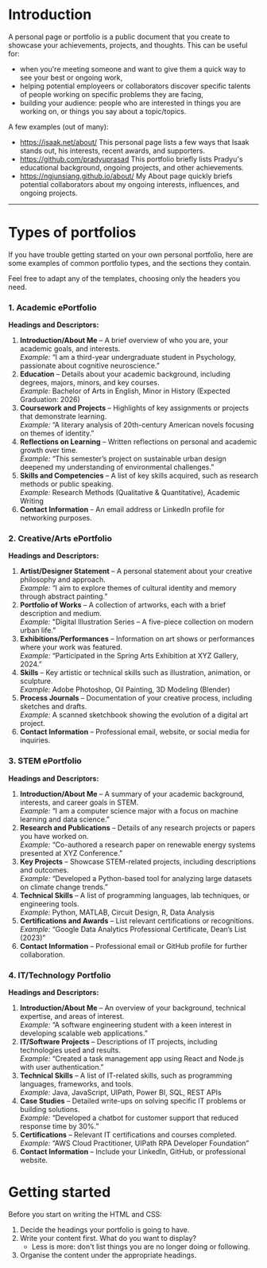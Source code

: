 # Introduction

A personal page or portfolio is a public document that you create to showcase your achievements, projects, and thoughts. This can be useful for:

- when you're meeting someone and want to give them a quick way to see your best or ongoing work,
- helping potential employeers or collaborators discover specific talents of people working on specific problems they are facing,
- building your audience: people who are interested in things you are working on, or things you say about a topic/topics.

A few examples (out of many):
- https://isaak.net/about/
  This personal page lists a few ways that Isaak stands out, his interests, recent awards, and supporters.
- https://github.com/pradyuprasad
  This portfolio briefly lists Pradyu's educational background, ongoing projects, and other achievements.
- https://ngjunsiang.github.io/about/
  My About page quickly briefs potential collaborators about my ongoing interests, influences, and ongoing projects.

---

# Types of portfolios

If you have trouble getting started on your own personal portfolio, here are some examples of common portfolio types, and the sections they contain.

Feel free to adapt any of the templates, choosing only the headers you need.

### **1. Academic ePortfolio**  
**Headings and Descriptors:**  
1. **Introduction/About Me** – A brief overview of who you are, your academic goals, and interests.  
   *Example:* “I am a third-year undergraduate student in Psychology, passionate about cognitive neuroscience.”  
2. **Education** – Details about your academic background, including degrees, majors, minors, and key courses.  
   *Example:* Bachelor of Arts in English, Minor in History (Expected Graduation: 2026)  
3. **Coursework and Projects** – Highlights of key assignments or projects that demonstrate learning.  
   *Example:* “A literary analysis of 20th-century American novels focusing on themes of identity.”  
4. **Reflections on Learning** – Written reflections on personal and academic growth over time.  
   *Example:* “This semester’s project on sustainable urban design deepened my understanding of environmental challenges.”  
5. **Skills and Competencies** – A list of key skills acquired, such as research methods or public speaking.  
   *Example:* Research Methods (Qualitative & Quantitative), Academic Writing  
6. **Contact Information** – An email address or LinkedIn profile for networking purposes.

### **2. Creative/Arts ePortfolio**  
**Headings and Descriptors:**  
1. **Artist/Designer Statement** – A personal statement about your creative philosophy and approach.  
   *Example:* “I aim to explore themes of cultural identity and memory through abstract painting.”  
2. **Portfolio of Works** – A collection of artworks, each with a brief description and medium.  
   *Example:* "Digital Illustration Series – A five-piece collection on modern urban life.”  
3. **Exhibitions/Performances** – Information on art shows or performances where your work was featured.  
   *Example:* “Participated in the Spring Arts Exhibition at XYZ Gallery, 2024.”  
4. **Skills** – Key artistic or technical skills such as illustration, animation, or sculpture.  
   *Example:* Adobe Photoshop, Oil Painting, 3D Modeling (Blender)  
5. **Process Journals** – Documentation of your creative process, including sketches and drafts.  
   *Example:* A scanned sketchbook showing the evolution of a digital art project.  
6. **Contact Information** – Professional email, website, or social media for inquiries.

### **3. STEM ePortfolio**  
**Headings and Descriptors:**  
1. **Introduction/About Me** – A summary of your academic background, interests, and career goals in STEM.  
   *Example:* “I am a computer science major with a focus on machine learning and data science.”  
2. **Research and Publications** – Details of any research projects or papers you have worked on.  
   *Example:* “Co-authored a research paper on renewable energy systems presented at XYZ Conference.”  
3. **Key Projects** – Showcase STEM-related projects, including descriptions and outcomes.  
   *Example:* “Developed a Python-based tool for analyzing large datasets on climate change trends.”  
4. **Technical Skills** – A list of programming languages, lab techniques, or engineering tools.  
   *Example:* Python, MATLAB, Circuit Design, R, Data Analysis  
5. **Certifications and Awards** – List relevant certifications or recognitions.  
   *Example:* “Google Data Analytics Professional Certificate, Dean’s List (2023)”  
6. **Contact Information** – Professional email or GitHub profile for further collaboration.

### **4. IT/Technology Portfolio**  
**Headings and Descriptors:**  
1. **Introduction/About Me** – An overview of your background, technical expertise, and areas of interest.  
   *Example:* “A software engineering student with a keen interest in developing scalable web applications.”  
2. **IT/Software Projects** – Descriptions of IT projects, including technologies used and results.  
   *Example:* “Created a task management app using React and Node.js with user authentication.”  
3. **Technical Skills** – A list of IT-related skills, such as programming languages, frameworks, and tools.  
   *Example:* Java, JavaScript, UIPath, Power BI, SQL, REST APIs  
4. **Case Studies** – Detailed write-ups on solving specific IT problems or building solutions.  
   *Example:* “Developed a chatbot for customer support that reduced response time by 30%.”  
5. **Certifications** – Relevant IT certifications and courses completed.  
   *Example:* “AWS Cloud Practitioner, UIPath RPA Developer Foundation”  
6. **Contact Information** – Include your LinkedIn, GitHub, or professional website.

# Getting started

Before you start on writing the HTML and CSS:

1. Decide the headings your portfolio is going to have.
2. Write your content first. What do you want to display?
   - Less is more: don't list things you are no longer doing or following.
3. Organise the content under the appropriate headings.
